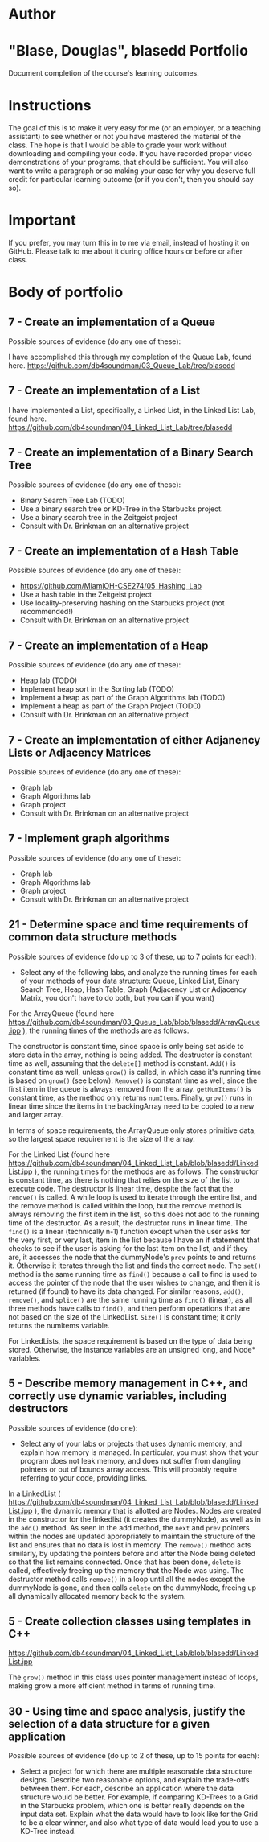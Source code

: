 Author
==========
"Blase, Douglas", blasedd
Portfolio
=========

Document completion of the course's learning outcomes.

Instructions
====
The goal of this is to make it very easy for me (or an employer, or a teaching assistant) to see whether or not you have mastered the material of the class. The hope is that I would be able to grade your work without downloading and compiling your code. If you have recorded proper video demonstrations of your programs, that should be sufficient. You will also want to write a paragraph or so making your case for why you deserve full credit for particular learning outcome (or if you don't, then you should say so).

Important
=========
If you prefer, you may turn this in to me via email, instead of hosting it on GitHub. Please talk to me about it during office hours or before or after class.

Body of portfolio
====

7 - Create an implementation of a Queue
----
Possible sources of evidence (do any one of these):

I have accomplished this through my completion of the Queue Lab, found here. https://github.com/db4soundman/03_Queue_Lab/tree/blasedd


7 - Create an implementation of a List
----

I have implemented a List, specifically, a Linked List, in the Linked List Lab, found here. https://github.com/db4soundman/04_Linked_List_Lab/tree/blasedd


7 - Create an implementation of a Binary Search Tree
----
Possible sources of evidence (do any one of these):

* Binary Search Tree Lab (TODO)
* Use a binary search tree or KD-Tree in the Starbucks project.
* Use a binary search tree in the Zeitgeist project
* Consult with Dr. Brinkman on an alternative project


7 - Create an implementation of a Hash Table
----
Possible sources of evidence (do any one of these):

* https://github.com/MiamiOH-CSE274/05_Hashing_Lab
* Use a hash table in the Zeitgeist project
* Use locality-preserving hashing on the Starbucks project (not recommended!)
* Consult with Dr. Brinkman on an alternative project

7 - Create an implementation of a Heap
----
Possible sources of evidence (do any one of these):

* Heap lab (TODO)
* Implement heap sort in the Sorting lab (TODO)
* Implement a heap as part of the Graph Algorithms lab (TODO)
* Implement a heap as part of the Graph Project (TODO)
* Consult with Dr. Brinkman on an alternative project

7 - Create an implementation of either Adjanency Lists or Adjacency Matrices
----
Possible sources of evidence (do any one of these):

* Graph lab
* Graph Algorithms lab
* Graph project
* Consult with Dr. Brinkman on an alternative project

7 - Implement graph algorithms
----
Possible sources of evidence (do any one of these):

* Graph lab
* Graph Algorithms lab
* Graph project
* Consult with Dr. Brinkman on an alternative project

21 - Determine space and time requirements of common data structure methods
-----
Possible sources of evidence (do up to 3 of these, up to 7 points for each):

* Select any of the following labs, and analyze the running times for each of your methods of your data structure: Queue, Linked List, Binary Search Tree, Heap, Hash Table, Graph (Adjacency List or Adjacency Matrix, you don't have to do both, but you can if you want)

For the ArrayQueue (found here https://github.com/db4soundman/03_Queue_Lab/blob/blasedd/ArrayQueue.ipp ), the running times of the methods are as follows.

The constructor is constant time, since space is only being set aside to store data in the array, nothing is being added. The destructor is constant time as well, assuming that the `delete[]` method is constant. `Add()` is constant time as well, unless `grow()` is called, in which case it's running time is based on `grow()` (see below). `Remove()` is constant time as well, since the first item in the queue is always removed from the array. `getNumItems()` is constant time, as the method only returns `numItems`. Finally, `grow()` runs in linear time since the items in the backingArray need to be copied to a new and larger array.

In terms of space requirements, the ArrayQueue only stores primitive data, so the largest space requirement is the size of the array.


For the Linked List (found here https://github.com/db4soundman/04_Linked_List_Lab/blob/blasedd/LinkedList.ipp ), the running times for the methods are as follows. 
	The constructor is constant time, as there is nothing that relies on the size of the list to execute code. 
	The destructor is linear time, despite the fact that the `remove()` is called. A while loop is used to iterate through the entire list, and the remove method is called within the loop, but the remove method is always removing the first item in the list, so this does not add to the running time of the destructor. As a result, the destructor runs in linear time.
	The `find()` is a linear (technically n-1) function except when the user asks for the very first, or very last, item in the list because I have an if statement that checks to see if the user is asking for the last item on the list, and if they are, it accesses the node that the dummyNode's `prev` points to and returns it. Otherwise it iterates through the list and finds the correct node.
	The `set()` method is the same running time as `find()` because a call to find is used to access the pointer of the node that the user wishes to change, and then it is returned (if found) to have its data changed.
	For similar reasons, `add()`, `remove()`, and `splice()` are the same running time as `find()` (linear), as all three methods have calls to `find()`, and then perform operations that are not based on the size of the LinkedList.
	`Size()` is constant time; it only returns the numItems variable.

For LinkedLists, the space requirement is based on the type of data being stored. Otherwise, the instance variables are an unsigned long, and Node* variables.

5 - Describe memory management in C++, and correctly use dynamic variables, including destructors
----
Possible sources of evidence (do one):

* Select any of your labs or projects that uses dynamic memory, and explain how memory is managed. In particular, you must show that your program does not leak memory, and does not suffer from dangling pointers or out of bounds array access. This will probably require referring to your code, providing links.

In a LinkedList ( https://github.com/db4soundman/04_Linked_List_Lab/blob/blasedd/LinkedList.ipp ), the dynamic memory that is allotted are Nodes. Nodes are created in the constructor for the linkedlist (it creates the dummyNode), as well as in the `add()` method. As seen in the add method, the `next` and `prev` pointers within the nodes are updated appropriately to maintain the structure of the list and ensures that no data is lost in memory. The `remove()` method acts similarly, by updating the pointers before and after the Node being deleted so that the list remains connected. Once that has been done, `delete` is called, effectively freeing up the memory that the Node was using. The destructor method calls `remove()` in a loop until all the nodes except the dummyNode is gone, and then calls `delete` on the dummyNode, freeing up all dynamically allocated memory back to the system.


5 - Create collection classes using templates in C++
----

https://github.com/db4soundman/04_Linked_List_Lab/blob/blasedd/LinkedList.ipp

The `grow()` method in this class uses pointer management instead of loops, making grow a more efficient method in terms of running time.


30 - Using time and space analysis, justify the selection of a data structure for a given application
----

Possible sources of evidence (do up to 2 of these, up to 15 points for each):

* Select a project for which there are multiple reasonable data structure designs. Describe two reasonable options, and explain the trade-offs between them. For each, describe an application where the data structure would be better. For example, if comparing KD-Trees to a Grid in the Starbucks problem, which one is better really depends on the input data set. Explain what the data would have to look like for the Grid to be a clear winner, and also what type of data would lead you to use a KD-Tree instead.